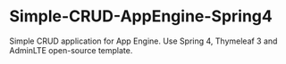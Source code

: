# Simple-CRUD-AppEngine-Spring4
Simple CRUD application for App Engine. Use Spring 4, Thymeleaf 3 and AdminLTE open-source template.
